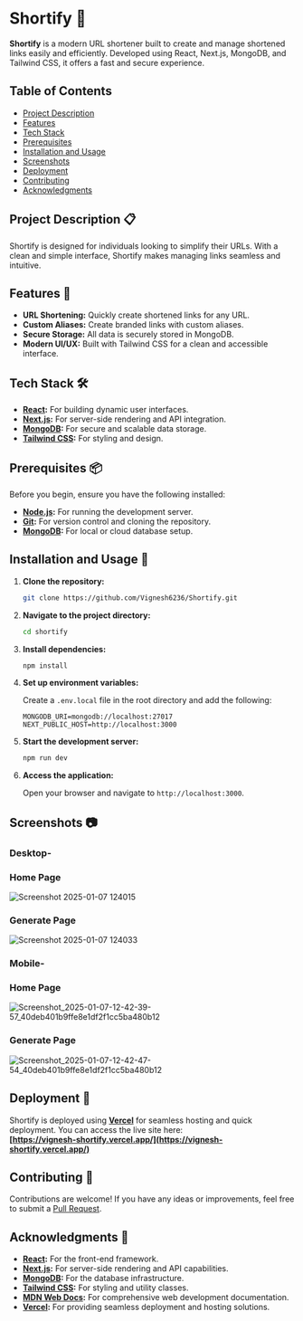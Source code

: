 # Shortify 🔗

**Shortify** is a modern URL shortener built to create and manage shortened links easily and efficiently. Developed using React, Next.js, MongoDB, and Tailwind CSS, it offers a fast and secure experience.

## Table of Contents

- [Project Description](#project-description-)
- [Features](#features-)
- [Tech Stack](#tech-stack-️)
- [Prerequisites](#prerequisites-)
- [Installation and Usage](#installation-and-usage-)
- [Screenshots](#screenshots-)
- [Deployment](#deployment-)
- [Contributing](#contributing-)
- [Acknowledgments](#acknowledgments-)

## Project Description 📋

Shortify is designed for individuals looking to simplify their URLs. With a clean and simple interface, Shortify makes managing links seamless and intuitive.

## Features 🌟

- **URL Shortening:** Quickly create shortened links for any URL.
- **Custom Aliases:** Create branded links with custom aliases.
- **Secure Storage:** All data is securely stored in MongoDB.
- **Modern UI/UX:** Built with Tailwind CSS for a clean and accessible interface.

## Tech Stack 🛠️

- **[React](https://reactjs.org/):** For building dynamic user interfaces.
- **[Next.js](https://nextjs.org/):** For server-side rendering and API integration.
- **[MongoDB](https://www.mongodb.com/):** For secure and scalable data storage.
- **[Tailwind CSS](https://tailwindcss.com/):** For styling and design.

## Prerequisites 📦

Before you begin, ensure you have the following installed:

- **[Node.js](https://nodejs.org/):** For running the development server.
- **[Git](https://git-scm.com/):** For version control and cloning the repository.
- **[MongoDB](https://www.mongodb.com/):** For local or cloud database setup.

## Installation and Usage 🚀

1. **Clone the repository:**

   ```bash
   git clone https://github.com/Vignesh6236/Shortify.git
   ```

2. **Navigate to the project directory:**

   ```bash
   cd shortify
   ```

3. **Install dependencies:**

   ```bash
   npm install
   ```

4. **Set up environment variables:**

   Create a `.env.local` file in the root directory and add the following:

   ```env
   MONGODB_URI=mongodb://localhost:27017
   NEXT_PUBLIC_HOST=http://localhost:3000
   ```

5. **Start the development server:**

   ```bash
   npm run dev
   ```

6. **Access the application:**

   Open your browser and navigate to `http://localhost:3000`.

## Screenshots 📷

### Desktop-
### Home Page

![Screenshot 2025-01-07 124015](https://github.com/user-attachments/assets/ee22bf3b-bc3a-419b-a609-2aa03e26abd5)

### Generate Page
![Screenshot 2025-01-07 124033](https://github.com/user-attachments/assets/52c27a7f-0b97-466a-9b4e-4b6b0500519d)


### Mobile-
### Home Page

![Screenshot_2025-01-07-12-42-39-57_40deb401b9ffe8e1df2f1cc5ba480b12](https://github.com/user-attachments/assets/e10d8239-1bc4-4c14-bdea-f8ef812da7df)

### Generate Page
![Screenshot_2025-01-07-12-42-47-54_40deb401b9ffe8e1df2f1cc5ba480b12](https://github.com/user-attachments/assets/49800d07-07ce-4eb4-9e01-cd92133e6bff)

## Deployment 🚀

Shortify is deployed using **[Vercel](https://vercel.com/)** for seamless hosting and quick deployment. You can access the live site here:  
**[https://vignesh-shortify.vercel.app/](https://vignesh-shortify.vercel.app/)**


## Contributing 🤝

Contributions are welcome! If you have any ideas or improvements, feel free to submit a [Pull Request](https://github.com/Vignesh6236/Shortify/pulls).

## Acknowledgments 🙏

- **[React](https://reactjs.org/):** For the front-end framework.
- **[Next.js](https://nextjs.org/):** For server-side rendering and API capabilities.
- **[MongoDB](https://www.mongodb.com/):** For the database infrastructure.
- **[Tailwind CSS](https://tailwindcss.com/):** For styling and utility classes.
- **[MDN Web Docs](https://developer.mozilla.org/en-US/):** For comprehensive web development documentation.
- **[Vercel](https://vercel.com/):** For providing seamless deployment and hosting solutions.

